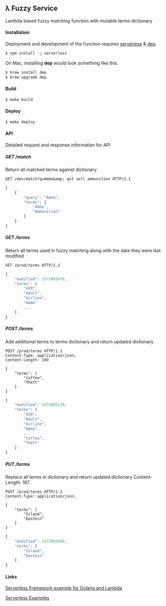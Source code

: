 ## λ Fuzzy Service
Lambda based fuzzy matching function with mutable terms dictionary

#### Installation
Deployment and development of the function requires [serverless](https://github.com/serverless/serverless) & [dep](https://github.com/golang/dep).

```bash
$ npm install -g serverless
```

On Mac, installing **dep** would look something like this.

```bash
$ brew install dep
$ brew upgrade dep
```

#### Build
```bash
$ make build
```

#### Deploy
```bash
$ make deploy
```

#### API
Detailed request and response information for API


##### GET /match
Return all matched terms against dictionary

```http
GET /dev/match?q=Ammo&amp; q=I sell ammunition HTTP/1.1
```

```js
[
    {
        "query": "Ammo",
        "terms": [
            "Ammo",
            "Ammunition"
        ]
    }
]
``` 

##### GET /terms
Return all terms used in fuzzy matching along with the date they were last modified

```http
GET /prod/terms HTTP/1.1
```

```js
{
    "modified": 1572891670,
    "terms": [
        "420",
        "Adult",
        "Airline",
        "Ammo"
        ...
    ]
}
``` 

##### POST /terms
Add additional terms to terms dictionary and return updated dictionary

```http
POST /prod/terms HTTP/1.1
Content-Type: application/json;
Content-Length: 189

{
    "terms": [
        "Coffee",
        "Theft"
    ]
}
```

```js
{
    "modified": 1572893178,
    "terms": [
        "420",
        "Adult",
        "Airline",
        "Ammo",
        ...
        "Coffee",
        "Theft"
    ]
}
```

##### PUT /terms
Replace all terms in dictionary and return updated dictionary
Content-Length: 167

```http
POST /prod/terms HTTP/1.1
Content-Type: application/json;

{
    "terms": [
        "Island",
        "Epstein"
    ]
}
```

```js
{
    "modified": 1572893446,
    "terms": [
        "Island",
        "Epstein"
    ]
}
``` 

#### Links

[Serverless Framework example for Golang and Lambda](https://serverless.com/blog/framework-example-golang-lambda-support/)

[Serverless Examples](https://github.com/serverless/examples)
